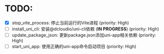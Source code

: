 # TODO:

- [x] stop_vite_process: 停止当前运行的Vite进程 (priority: High)
- [ ] install_uni_cli: 安装@dcloudio/uni-cli依赖 (**IN PROGRESS**) (priority: High)
- [ ] update_package_json: 更新package.json添加uni-app相关依赖 (priority: High)
- [ ] start_uni_app: 使用正确的uni-app命令启动项目 (priority: High)
